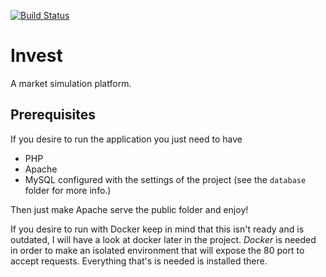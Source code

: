 [![Build Status](https://travis-ci.com/rafaelcn/invest.svg?token=agoYobPmasJqPwFp7s8p&branch=master)](https://travis-ci.com/rafaelcn/invest)

# Invest

A market simulation platform.

## Prerequisites

If you desire to run the application you just need to have 

- PHP
- Apache
- MySQL configured with the settings of the project (see the `database` folder for more info.)

Then just make Apache serve the public folder and enjoy!

If you desire to run with Docker keep in mind that this isn't ready and is 
outdated, I will have a look at docker later in the project. *Docker* is 
needed in order to make an isolated environment that will expose the 80 port to accept 
requests. Everything that's is needed is installed there.
